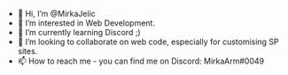 - 👋 Hi, I’m @MirkaJelic
- 👀 I’m interested in Web Development. 
- 🌱 I’m currently learning Discord ;) 
- 💞️ I’m looking to collaborate on web code, especially for customising SP sites. 
- 📫 How to reach me - you can find me on Discord: MirkaArm#0049 

<!---
MirkaJelic/MirkaJelic is a ✨ special ✨ repository because its `README.md` (this file) appears on your GitHub profile.
You can click the Preview link to take a look at your changes.
--->
